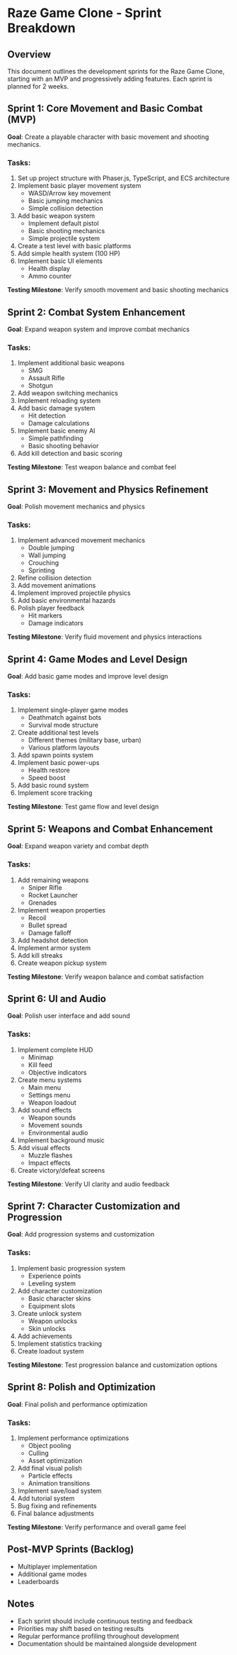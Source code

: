 # Raze Game Clone - Sprint Breakdown

## Overview

This document outlines the development sprints for the Raze Game Clone, starting with an MVP and progressively adding features. Each sprint is planned for 2 weeks.

## Sprint 1: Core Movement and Basic Combat (MVP)

**Goal**: Create a playable character with basic movement and shooting mechanics.

### Tasks:

1. Set up project structure with Phaser.js, TypeScript, and ECS architecture
2. Implement basic player movement system
   - WASD/Arrow key movement
   - Basic jumping mechanics
   - Simple collision detection
3. Add basic weapon system
   - Implement default pistol
   - Basic shooting mechanics
   - Simple projectile system
4. Create a test level with basic platforms
5. Add simple health system (100 HP)
6. Implement basic UI elements
   - Health display
   - Ammo counter

**Testing Milestone**: Verify smooth movement and basic shooting mechanics

## Sprint 2: Combat System Enhancement

**Goal**: Expand weapon system and improve combat mechanics

### Tasks:

1. Implement additional basic weapons
   - SMG
   - Assault Rifle
   - Shotgun
2. Add weapon switching mechanics
3. Implement reloading system
4. Add basic damage system
   - Hit detection
   - Damage calculations
5. Implement basic enemy AI
   - Simple pathfinding
   - Basic shooting behavior
6. Add kill detection and basic scoring

**Testing Milestone**: Test weapon balance and combat feel

## Sprint 3: Movement and Physics Refinement

**Goal**: Polish movement mechanics and physics

### Tasks:

1. Implement advanced movement mechanics
   - Double jumping
   - Wall jumping
   - Crouching
   - Sprinting
2. Refine collision detection
3. Add movement animations
4. Implement improved projectile physics
5. Add basic environmental hazards
6. Polish player feedback
   - Hit markers
   - Damage indicators

**Testing Milestone**: Verify fluid movement and physics interactions

## Sprint 4: Game Modes and Level Design

**Goal**: Add basic game modes and improve level design

### Tasks:

1. Implement single-player game modes
   - Deathmatch against bots
   - Survival mode structure
2. Create additional test levels
   - Different themes (military base, urban)
   - Various platform layouts
3. Add spawn points system
4. Implement basic power-ups
   - Health restore
   - Speed boost
5. Add basic round system
6. Implement score tracking

**Testing Milestone**: Test game flow and level design

## Sprint 5: Weapons and Combat Enhancement

**Goal**: Expand weapon variety and combat depth

### Tasks:

1. Add remaining weapons
   - Sniper Rifle
   - Rocket Launcher
   - Grenades
2. Implement weapon properties
   - Recoil
   - Bullet spread
   - Damage falloff
3. Add headshot detection
4. Implement armor system
5. Add kill streaks
6. Create weapon pickup system

**Testing Milestone**: Verify weapon balance and combat satisfaction

## Sprint 6: UI and Audio

**Goal**: Polish user interface and add sound

### Tasks:

1. Implement complete HUD
   - Minimap
   - Kill feed
   - Objective indicators
2. Create menu systems
   - Main menu
   - Settings menu
   - Weapon loadout
3. Add sound effects
   - Weapon sounds
   - Movement sounds
   - Environmental audio
4. Implement background music
5. Add visual effects
   - Muzzle flashes
   - Impact effects
6. Create victory/defeat screens

**Testing Milestone**: Verify UI clarity and audio feedback

## Sprint 7: Character Customization and Progression

**Goal**: Add progression systems and customization

### Tasks:

1. Implement basic progression system
   - Experience points
   - Leveling system
2. Add character customization
   - Basic character skins
   - Equipment slots
3. Create unlock system
   - Weapon unlocks
   - Skin unlocks
4. Add achievements
5. Implement statistics tracking
6. Create loadout system

**Testing Milestone**: Test progression balance and customization options

## Sprint 8: Polish and Optimization

**Goal**: Final polish and performance optimization

### Tasks:

1. Implement performance optimizations
   - Object pooling
   - Culling
   - Asset optimization
2. Add final visual polish
   - Particle effects
   - Animation transitions
3. Implement save/load system
4. Add tutorial system
5. Bug fixing and refinements
6. Final balance adjustments

**Testing Milestone**: Verify performance and overall game feel

## Post-MVP Sprints (Backlog)

- Multiplayer implementation
- Additional game modes
- Leaderboards

## Notes

- Each sprint should include continuous testing and feedback
- Priorities may shift based on testing results
- Regular performance profiling throughout development
- Documentation should be maintained alongside development
